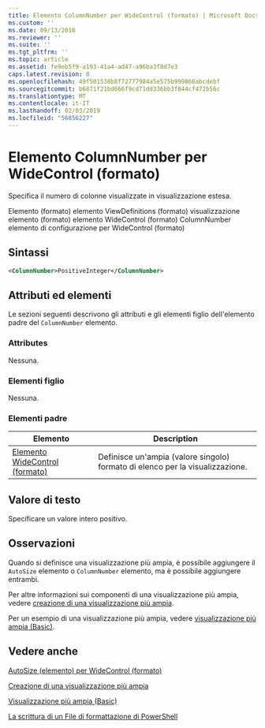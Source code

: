 ```yaml
---
title: Elemento ColumnNumber per WideControl (formato) | Microsoft Docs
ms.custom: ''
ms.date: 09/13/2016
ms.reviewer: ''
ms.suite: ''
ms.tgt_pltfrm: ''
ms.topic: article
ms.assetid: fe9eb5f9-a193-41a4-ad47-a96ba3f8d7e3
caps.latest.revision: 8
ms.openlocfilehash: 49f501538b8f72777984a5e575b999866abcdebf
ms.sourcegitcommit: b6871f21bd666f9cd71dd336bb3f844cf472b56c
ms.translationtype: MT
ms.contentlocale: it-IT
ms.lasthandoff: 02/03/2019
ms.locfileid: "56856227"
---
```

# <a name="columnnumber-element-for-widecontrol-format"></a>Elemento ColumnNumber per WideControl (formato)

Specifica il numero di colonne visualizzate in visualizzazione estesa.

Elemento (formato) elemento ViewDefinitions (formato) visualizzazione elemento (formato) elemento WideControl (formato) ColumnNumber elemento di configurazione per WideControl (formato)

## <a name="syntax"></a>Sintassi

```xml
<ColumnNumber>PositiveInteger</ColumnNumber>
```

## <a name="attributes-and-elements"></a>Attributi ed elementi

Le sezioni seguenti descrivono gli attributi e gli elementi figlio dell'elemento padre del `ColumnNumber` elemento.

### <a name="attributes"></a>Attributes

Nessuna.

### <a name="child-elements"></a>Elementi figlio

Nessuna.

### <a name="parent-elements"></a>Elementi padre

|Elemento|Description|
|-------------|-----------------|
|[Elemento WideControl (formato)](./widecontrol-element-format.md)|Definisce un'ampia (valore singolo) formato di elenco per la visualizzazione.|

## <a name="text-value"></a>Valore di testo

Specificare un valore intero positivo.

## <a name="remarks"></a>Osservazioni

Quando si definisce una visualizzazione più ampia, è possibile aggiungere il `AutoSize` elemento o `ColumnNumber` elemento, ma è possibile aggiungere entrambi.

Per altre informazioni sui componenti di una visualizzazione più ampia, vedere [creazione di una visualizzazione più ampia](./creating-a-wide-view.md).

Per un esempio di una visualizzazione più ampia, vedere [visualizzazione più ampia (Basic)](./wide-view-basic.md).

## <a name="see-also"></a>Vedere anche

[AutoSize (elemento) per WideControl (formato)](./autosize-element-for-widecontrol-format.md)

[Creazione di una visualizzazione più ampia](./creating-a-wide-view.md)

[Visualizzazione più ampia (Basic)](./wide-view-basic.md)

[La scrittura di un File di formattazione di PowerShell](./writing-a-powershell-formatting-file.md)
